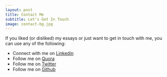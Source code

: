 ```yaml
---
layout: post
title: Contact Me 
subtitle: Let's Get In Touch
image: contact-bg.jpg
---
```


If you liked (or disliked) my essays or just want to get in touch with me, you
can use any of the following:

* Connect with me on [Linkedin](https://www.linkedin.com/in/nikhilgarg28)
* Follow me on [Quora](https://www.quora.com/Nikhil-Garg)
* Follow me on [Twitter](https://www.twitter.com/nikhilgarg28)
* Follow me on [Github](http://www.github.com/nikhilgarg28)
